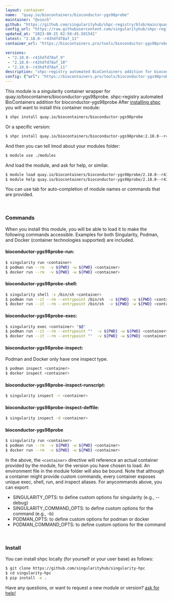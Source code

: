 ```yaml
---
layout: container
name:  "quay.io/biocontainers/bioconductor-ygs98probe"
maintainer: "@vsoch"
github: "https://github.com/singularityhub/shpc-registry/blob/main/quay.io/biocontainers/bioconductor-ygs98probe/container.yaml"
config_url: "https://raw.githubusercontent.com/singularityhub/shpc-registry/main/quay.io/biocontainers/bioconductor-ygs98probe/container.yaml"
updated_at: "2023-08-25 02:58:45.581541"
latest: "2.18.0--r43hdfd78af_11"
container_url: "https://biocontainers.pro/tools/bioconductor-ygs98probe"

versions:
 - "2.18.0--r41hdfd78af_9"
 - "2.18.0--r42hdfd78af_10"
 - "2.18.0--r43hdfd78af_11"
description: "shpc-registry automated BioContainers addition for bioconductor-ygs98probe"
config: {"url": "https://biocontainers.pro/tools/bioconductor-ygs98probe", "maintainer": "@vsoch", "description": "shpc-registry automated BioContainers addition for bioconductor-ygs98probe", "latest": {"2.18.0--r43hdfd78af_11": "sha256:119c4cd2c96c42319568131c9b34c039dfb06cbca49861d7961b507a4c95b117"}, "tags": {"2.18.0--r41hdfd78af_9": "sha256:5f3ff961c65028132dd68b363488197753e428356127d79ad7cd70a79538e991", "2.18.0--r42hdfd78af_10": "sha256:a14568f91d0ff0cbd3aedcabccc2c89f3efb6830481126d04292a876b7ecc98c", "2.18.0--r43hdfd78af_11": "sha256:119c4cd2c96c42319568131c9b34c039dfb06cbca49861d7961b507a4c95b117"}, "docker": "quay.io/biocontainers/bioconductor-ygs98probe"}
---
```


This module is a singularity container wrapper for quay.io/biocontainers/bioconductor-ygs98probe.
shpc-registry automated BioContainers addition for bioconductor-ygs98probe
After [installing shpc](#install) you will want to install this container module:


```bash
$ shpc install quay.io/biocontainers/bioconductor-ygs98probe
```

Or a specific version:

```bash
$ shpc install quay.io/biocontainers/bioconductor-ygs98probe:2.18.0--r43hdfd78af_11
```

And then you can tell lmod about your modules folder:

```bash
$ module use ./modules
```

And load the module, and ask for help, or similar.

```bash
$ module load quay.io/biocontainers/bioconductor-ygs98probe/2.18.0--r43hdfd78af_11
$ module help quay.io/biocontainers/bioconductor-ygs98probe/2.18.0--r43hdfd78af_11
```

You can use tab for auto-completion of module names or commands that are provided.

<br>

### Commands

When you install this module, you will be able to load it to make the following commands accessible.
Examples for both Singularity, Podman, and Docker (container technologies supported) are included.

#### bioconductor-ygs98probe-run:

```bash
$ singularity run <container>
$ podman run --rm  -v ${PWD} -w ${PWD} <container>
$ docker run --rm  -v ${PWD} -w ${PWD} <container>
```

#### bioconductor-ygs98probe-shell:

```bash
$ singularity shell -s /bin/sh <container>
$ podman run --it --rm --entrypoint /bin/sh  -v ${PWD} -w ${PWD} <container>
$ docker run --it --rm --entrypoint /bin/sh  -v ${PWD} -w ${PWD} <container>
```

#### bioconductor-ygs98probe-exec:

```bash
$ singularity exec <container> "$@"
$ podman run --it --rm --entrypoint ""  -v ${PWD} -w ${PWD} <container> "$@"
$ docker run --it --rm --entrypoint ""  -v ${PWD} -w ${PWD} <container> "$@"
```

#### bioconductor-ygs98probe-inspect:

Podman and Docker only have one inspect type.

```bash
$ podman inspect <container>
$ docker inspect <container>
```

#### bioconductor-ygs98probe-inspect-runscript:

```bash
$ singularity inspect -r <container>
```

#### bioconductor-ygs98probe-inspect-deffile:

```bash
$ singularity inspect -d <container>
```



#### bioconductor-ygs98probe

```bash
$ singularity run <container>
$ podman run --rm  -v ${PWD} -w ${PWD} <container>
$ docker run --rm  -v ${PWD} -w ${PWD} <container>
```


In the above, the `<container>` directive will reference an actual container provided
by the module, for the version you have chosen to load. An environment file in the
module folder will also be bound. Note that although a container
might provide custom commands, every container exposes unique exec, shell, run, and
inspect aliases. For anycommands above, you can export:

 - SINGULARITY_OPTS: to define custom options for singularity (e.g., --debug)
 - SINGULARITY_COMMAND_OPTS: to define custom options for the command (e.g., -b)
 - PODMAN_OPTS: to define custom options for podman or docker
 - PODMAN_COMMAND_OPTS: to define custom options for the command

<br>

### Install

You can install shpc locally (for yourself or your user base) as follows:

```bash
$ git clone https://github.com/singularityhub/singularity-hpc
$ cd singularity-hpc
$ pip install -e .
```

Have any questions, or want to request a new module or version? [ask for help!](https://github.com/singularityhub/singularity-hpc/issues)
